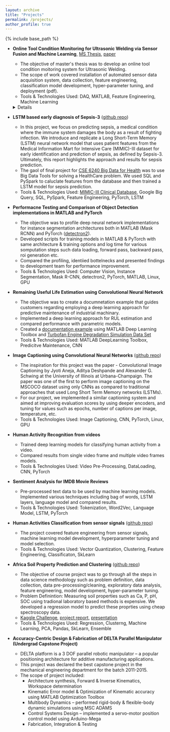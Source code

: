 ```yaml
---
layout: archive
title: "Projects"
permalink: /projects/
author_profile: true
---
```


{% include base_path %}

* **Online Tool Condition Monitoring for Ultrasonic Welding via Sensor Fusion and Machine Learning**, [MS Thesis](https://www.ideals.illinois.edu/handle/2142/108054), [paper](https://www.sciencedirect.com/science/article/abs/pii/S1526612520308860?dgcid=coauthor)
  * The objective of master's thesis was to develop an online tool condition moitoring system for Ultrasonic Welding. 
  * The  scope of work covered installation of automated sensor data acquisition system, data collection,
  feature engineering, classification model development, hyper-parameter tuning, and deployment (pdf).
  * Tools & Technologies Used: DAQ, MATLAB, Feature Engineering, Machine Learning
  <details>
  Abstrac: In ultrasonic metal welding (UMW), tool wear significantly affects the weld quality and tool maintenance constitutes a substantial part of production cost. Thus, tool condition monitoring (TCM) is crucial for UMW. Despite extensive literature focusing on TCM for other manufacturing processes, limited studies are available on TCM for UMW. Existing TCM methods for UMW require offline high-resolution measurement of tool surface profiles, which leads to undesirable production downtime and delayed decision-making. This paper proposes a completely online TCM system for UMW using sensor fusion and machine learning (ML) techniques. A data acquisition (DAQ) system is designed and implemented to obtain in-situ sensing signals during welding processes. A large feature pool is then extracted from the sensing signals. A subset of features are selected and subsequently used by ML-based classification models. A variety of classification models are trained, validated, and tested using experimental data. The best-performing classification models can achieve close to 100% classification accuracy for both training and test datasets. The proposed TCM system not only provides real-time TCM for UMW but also can support optimal decision-making in tool maintenance. The TCM system can be extended to predict remaining useful life (RUL) of tools and integrated with a controller to adjust welding parameters accordingly.
   </details>

* **LSTM based early diagnosis of Sepsis-3** ([github repo](https://github.com/qasimnazir/LSTM-based-Sepsis-Prediciton))
  * In this project, we focus on predicting sepsis, a medical condition where the immune system damages the body as a result of fighting infection. We introduce and replicate a Long Short-Term Memory (LSTM) neural network model that uses patient features from the Medical Information Mart for Intensive Care (MIMIC)-III dataset for early identification and prediction of sepsis, as defined by Sepsis-3. Ultimately, this report highlights the approach and results for sepsis prediction. 
   * The gaol of final project for [CSE 6240 Big Data for Health](http://sunlab.org/teaching/cse6250/spring2021/) was to use Big Data Tools for solving a HealthCare problem. We used SQL and PySpark to caluclate features from the database and then trained a LSTM model for sepsis prediction. 
   * Tools & Technologies Used: [MIMIC-III Clinical Database](https://physionet.org/content/mimiciii/1.4/), Google Big Query, SQL, PySpark, Feature Engineering, PyTorch, LSTM

* **Performacne Testing and Comparison of Object Detection implementations in MATLAB and PyTorch**
  * The objective was to profile deep neural network implementations for instance segmentation architectures both in MATLAB (Mask RCNN) and PyTorch ([detectron2](https://github.com/facebookresearch/detectron2)).
  * Developed scripts for training models in MATLAB & PyTorch with same architecture & training options and log time for various somputation steps such data loading, forward pass, backward pass, roi generation etc.
  * Compared the profiling, identiied bottelnecks and presented findings to development team for performance improvement.
  * Tools & Technologies Used: Computer Vision, Instance Segmentation, Mask R-CNN, detectron2, PyTorch, MATLAB, Linux, GPU 

* **Remaining Useful Life Estimation using Convolutional Neural Network**
  * The objective was to create a documnetation example that guides customers regarding employing a deep learning approach for predictive maintenance of industrial machinary. 
  * Implemented a deep learning approach for RUL estimation and compared performance with parametric models. 
  * Created a [documentation example](https://www.mathworks.com/help/predmaint/ug/remaining-useful-life-estimation-using-convolutional-neural-network.html) using MATLAB Deep Learning Toolbox and [Turbofan Engine Degradation Simulation Data Set](https://ti.arc.nasa.gov/tech/dash/groups/pcoe/prognostic-data-repository/#turbofan)
  * Tools & Technologies Used: MATLAB DeepLearning Toolbox, Predicitve Maintenance, CNN

* **Image Captioning using Convolutional Neural Networks** ([github repo](https://github.com/pulkitdixit/IE534_ConvCap))
  * The inspiration for this project was the paper - Convolutional Image Captioning by Jyoti Aneja, Aditya Deshpande and Alexander G. Schwing at the University of Illinois at Urbana-Champaign. The paper was one of the first to perform image captioning on the MSCOCO dataset using only CNNs as compared to traditional approaches that used Long Short Term Memory networks (LSTMs).
  * For our project, we implemented a similar captioning system and aimed at improving evaluation scores by using deeper encoders, and tuning for values such as epochs, number of captions per image, temperature, etc.
  * Tools & Technologies Used: Image Captioning, CNN, PyTorch, Linux, GPU

* **Human Activity Recognition from videos**
  * Trained deep learning models for classifying human activity from a video. 
  * Compared results from single
  video frame and multiple video frames models.
  * Tools & Technologies Used: Video Pre-Processing, DataLoading, CNN, PyTorch

* **Sentiment Analysis for IMDB Movie Reviews**
  * Pre-processed text data to be used by machine learning models. Implemented various techniques
  including bag of words, LSTM layers, language model and compared results.
  * Tools & Technologies Used: Tokenization, Word2Vec, Language Model, LSTM, PyTorch

* **Human Activities Classification from sensor signals** ([github repo](https://github.com/qasimnazir/CS-498_Applied-Machine-Learning_UIUC-Spring-2019/tree/master/HW05))
  * The project covered feature engineering from sensor signals, machine learning model development, hyperparameter tuning and model selection.
  * Tools & Technologies Used: Vector Quantization, Clustering, Feature Engineering, Classificaton, SkLearn

* **Africa Soil Property Prediction and Clustering** ([github repo](https://github.com/qasimnazir/ECE-CS-498_Data-Science-and-Analytics_UIUC-Spring-2019/tree/master/Projects/%5BGraduate%20Project%5D%20Africa%20Soil%20Property%20Prediction%20and%20Clustering))
  * The objective of course project was to go through all the steps in data science methodology such as problem definition, data collection, data pre-processing/cleaning, exploratory data analysis, feature engineering, model development, hyper-parameter tuning. 
  * Problem Definintion: Measuring soil properties such as Ca, P, pH, SOC using tradional laboratory based methods is expensive. We developed a regression model to predict these proprties using cheap spectroscopy data.
  * [Kaggle Challenge](https://www.kaggle.com/c/afsis-soil-properties/data), [project report](https://github.com/qasimnazir/ECE-CS-498_Data-Science-and-Analytics_UIUC-Spring-2019/blob/master/Projects/%5BGraduate%20Project%5D%20Africa%20Soil%20Property%20Prediction%20and%20Clustering/Project%20Report.pdf), [presentation](https://github.com/qasimnazir/ECE-CS-498_Data-Science-and-Analytics_UIUC-Spring-2019/blob/master/Projects/%5BGraduate%20Project%5D%20Africa%20Soil%20Property%20Prediction%20and%20Clustering/Presentation.pdf) 
  * Tools & Technologies Used: Regression, Clusterng, Machine Learning, PCA, Pandas, SkLearn, Ensemble

* **Accuracy-Centric Design & Fabrication of DELTA Parallel Manipulator (Undergrad Capstone Project)**
  * DELTA platform is a 3 DOF parallel robotic manipulator – a popular positioning architecture for additive manufacturing applications. 
  * This project was declared the best capstone project in the mechanical engineering department for the batch 2011-2015. 
  * The scope of project included:
    * Architecture synthesis, Forward & Inverse Kinematics, Workspace determination
    * Kinematic Error model & Optimization of Kinematic accuracy using MATLAB Optimization Toolbox
    * Multibody Dynamics – performed rigid-body & flexible-body dynamic simulations using MSC ADAMS
    * Control Systems Design – implemented a servo-motor position control model using Arduino-Mega
    * Fabrication, Integration & Testing
